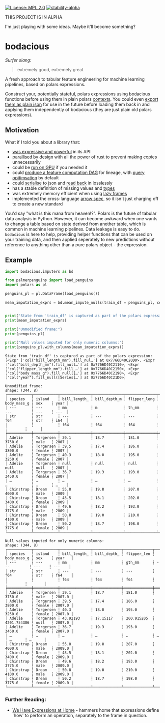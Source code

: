 [![License: MPL 2.0](https://img.shields.io/badge/License-MPL_2.0-brightgreen.svg)](https://opensource.org/licenses/MPL-2.0)
[![stability-alpha](https://img.shields.io/badge/stability-alpha-f4d03f.svg)](https://github.com/mkenney/software-guides/blob/master/STABILITY-BADGES.md#alpha)

THIS PROJECT IS IN ALPHA

I'm just playing with some ideas. Maybe it'll become something?

# bodacious

_Surfer slang:_

> extremely good, extremely great

A fresh approach to tabular feature engineering for machine learning pipelines, based on polars expressions.

Construct your, potentially stateful, polars expressions using bodacious functions before
using them in plain polars [contexts](https://docs.pola.rs/user-guide/concepts/expressions-and-contexts/#contexts). You
could even [export them as plain json](https://docs.pola.rs/api/python/stable/reference/expressions/api/polars.Expr.meta.serialize.html#polars.Expr.meta.serialize) 
for use in the future before loading them back in and applying them independently of bodacious (they are just plain old polars expressions).

## Motivation

What if I told you about a library that:

- [was expressive and powerful](https://docs.pola.rs/api/python/stable/reference/) in its API
- [parallised by design](https://docs.pola.rs/user-guide/misc/multiprocessing) with all the power of rust to prevent making copies unnecessarily
- could be [run on GPU](https://docs.pola.rs/user-guide/lazy/gpu/) if you needed it
- could [produce a feature computation DAG](https://docs.pola.rs/user-guide/lazy/query-plan/) for lineage, with [query opitimsation](https://docs.pola.rs/user-guide/lazy/optimizations/) by default
- could [serialise](https://docs.pola.rs/api/python/dev/reference/expressions/api/polars.Expr.meta.serialize.html#polars.Expr.meta.serialize) to json and [read back](https://docs.pola.rs/api/python/dev/reference/expressions/api/polars.Expr.deserialize.html#polars.Expr.deserialize) in losslessly
- has a stable definition of missing values and [types](https://pandas.pydata.org/docs/reference/api/pandas.DataFrame.dtypes.html)
- was extremely memory efficient when using [lazy frames](https://docs.pola.rs/py-polars/html/reference/lazyframe/index.html)
- implemented the cross-language [arrow spec](https://docs.pola.rs/user-guide/misc/arrow/), so it isn't just charging off to create a new standard


You'd say "what is this mana from heaven!?". Polars is the future of tabular data analysis in Python. However, it can become awkward when one wants to change a table
based on state derived from another table, which is common in machine learning pipelines. Data leakage is easy to do. `bodacious` is here to help, providing helper functions
that can be used on your training data, and then applied seperately to new predictions without reference to anything other than a pure polars object - the expression.

## Example

```python
import bodacious.imputers as bd

from palmerpenguins import load_penguins
import polars as pl

penguins_pl = pl.DataFrame(load_penguins())

mean_imputation_exprs = bd.mean_impute_nulls(train_df = penguins_pl, columns=None)


print("State from 'train_df' is captured as part of the polars expression:")
print(mean_imputation_exprs)

print("Unmodified frame:")
print(penguins_pl)

print("Null values imputed for only numeric columns:")
print(penguins_pl.with_columns(mean_imputation_exprs))
```

```terminal
State from 'train_df' is captured as part of the polars expression:
[<Expr ['col("bill_length_mm").fill_nul…'] at 0x7766D40C20D0>, <Expr ['col("bill_depth_mm").fill_null…'] at 0x7766D40C2110>, <Expr ['col("flipper_length_mm").fill_…'] at 0x7766D40C2150>, <Expr ['col("body_mass_g").fill_null([…'] at 0x7766D40C2190>, <Expr ['col("year").fill_null([Series[…'] at 0x7766D40C21D0>]

Unmodified frame:
shape: (344, 8)
┌───────────┬───────────┬──────────────┬──────────────┬──────────────┬─────────────┬────────┬──────┐
│ species   ┆ island    ┆ bill_length_ ┆ bill_depth_m ┆ flipper_leng ┆ body_mass_g ┆ sex    ┆ year │
│ ---       ┆ ---       ┆ mm           ┆ m            ┆ th_mm        ┆ ---         ┆ ---    ┆ ---  │
│ str       ┆ str       ┆ ---          ┆ ---          ┆ ---          ┆ f64         ┆ str    ┆ i64  │
│           ┆           ┆ f64          ┆ f64          ┆ f64          ┆             ┆        ┆      │
╞═══════════╪═══════════╪══════════════╪══════════════╪══════════════╪═════════════╪════════╪══════╡
│ Adelie    ┆ Torgersen ┆ 39.1         ┆ 18.7         ┆ 181.0        ┆ 3750.0      ┆ male   ┆ 2007 │
│ Adelie    ┆ Torgersen ┆ 39.5         ┆ 17.4         ┆ 186.0        ┆ 3800.0      ┆ female ┆ 2007 │
│ Adelie    ┆ Torgersen ┆ 40.3         ┆ 18.0         ┆ 195.0        ┆ 3250.0      ┆ female ┆ 2007 │
│ Adelie    ┆ Torgersen ┆ null         ┆ null         ┆ null         ┆ null        ┆ null   ┆ 2007 │
│ Adelie    ┆ Torgersen ┆ 36.7         ┆ 19.3         ┆ 193.0        ┆ 3450.0      ┆ female ┆ 2007 │
│ …         ┆ …         ┆ …            ┆ …            ┆ …            ┆ …           ┆ …      ┆ …    │
│ Chinstrap ┆ Dream     ┆ 55.8         ┆ 19.8         ┆ 207.0        ┆ 4000.0      ┆ male   ┆ 2009 │
│ Chinstrap ┆ Dream     ┆ 43.5         ┆ 18.1         ┆ 202.0        ┆ 3400.0      ┆ female ┆ 2009 │
│ Chinstrap ┆ Dream     ┆ 49.6         ┆ 18.2         ┆ 193.0        ┆ 3775.0      ┆ male   ┆ 2009 │
│ Chinstrap ┆ Dream     ┆ 50.8         ┆ 19.0         ┆ 210.0        ┆ 4100.0      ┆ male   ┆ 2009 │
│ Chinstrap ┆ Dream     ┆ 50.2         ┆ 18.7         ┆ 198.0        ┆ 3775.0      ┆ female ┆ 2009 │
└───────────┴───────────┴──────────────┴──────────────┴──────────────┴─────────────┴────────┴──────┘

Null values imputed for only numeric columns:
shape: (344, 8)
┌───────────┬───────────┬──────────────┬─────────────┬─────────────┬─────────────┬────────┬────────┐
│ species   ┆ island    ┆ bill_length_ ┆ bill_depth_ ┆ flipper_len ┆ body_mass_g ┆ sex    ┆ year   │
│ ---       ┆ ---       ┆ mm           ┆ mm          ┆ gth_mm      ┆ ---         ┆ ---    ┆ ---    │
│ str       ┆ str       ┆ ---          ┆ ---         ┆ ---         ┆ f64         ┆ str    ┆ f64    │
│           ┆           ┆ f64          ┆ f64         ┆ f64         ┆             ┆        ┆        │
╞═══════════╪═══════════╪══════════════╪═════════════╪═════════════╪═════════════╪════════╪════════╡
│ Adelie    ┆ Torgersen ┆ 39.1         ┆ 18.7        ┆ 181.0       ┆ 3750.0      ┆ male   ┆ 2007.0 │
│ Adelie    ┆ Torgersen ┆ 39.5         ┆ 17.4        ┆ 186.0       ┆ 3800.0      ┆ female ┆ 2007.0 │
│ Adelie    ┆ Torgersen ┆ 40.3         ┆ 18.0        ┆ 195.0       ┆ 3250.0      ┆ female ┆ 2007.0 │
│ Adelie    ┆ Torgersen ┆ 43.92193     ┆ 17.15117    ┆ 200.915205  ┆ 4201.754386 ┆ null   ┆ 2007.0 │
│ Adelie    ┆ Torgersen ┆ 36.7         ┆ 19.3        ┆ 193.0       ┆ 3450.0      ┆ female ┆ 2007.0 │
│ …         ┆ …         ┆ …            ┆ …           ┆ …           ┆ …           ┆ …      ┆ …      │
│ Chinstrap ┆ Dream     ┆ 55.8         ┆ 19.8        ┆ 207.0       ┆ 4000.0      ┆ male   ┆ 2009.0 │
│ Chinstrap ┆ Dream     ┆ 43.5         ┆ 18.1        ┆ 202.0       ┆ 3400.0      ┆ female ┆ 2009.0 │
│ Chinstrap ┆ Dream     ┆ 49.6         ┆ 18.2        ┆ 193.0       ┆ 3775.0      ┆ male   ┆ 2009.0 │
│ Chinstrap ┆ Dream     ┆ 50.8         ┆ 19.0        ┆ 210.0       ┆ 4100.0      ┆ male   ┆ 2009.0 │
│ Chinstrap ┆ Dream     ┆ 50.2         ┆ 18.7        ┆ 198.0       ┆ 3775.0      ┆ female ┆ 2009.0 │
└───────────┴───────────┴──────────────┴─────────────┴─────────────┴─────────────┴────────┴────────┘
```

### Further Reading:

- [We Have Expressions at Home](https://www.dontusethiscode.com/blog/2025-06-18_expressions_at_home.html) - hammers home that expressions define 'how' to perform an operation, separately to the frame in question.

